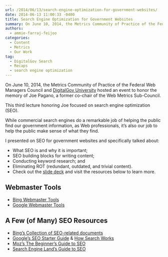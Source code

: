 ```yaml
---
url: /2014/06/13/search-engine-optimization-for-government-websites/
date: 2014-06-13 11:00:33 -0400
title: Search Engine Optimization for Government Websites
summary: On June 10, 2014, the Metrics Community of Practice of the Federal Web Managers Council and DigitalGov University hosted an event to honor the memory of Joe Pagano, a former co-chair of the Web Metrics Sub-Council. This third lecture honoring Joe focused on search engine optimization (SEO). While commercial search engines do a remarkable job
authors:
  - ammie-farraj-feijoo
categories:
  - Content
  - Metrics
  - Our Work
tag:
  - DigitalGov Search
  - Recaps
  - search engine optimization
---
```


On June 10, 2014, the Metrics Community of Practice of the Federal Web Managers Council and [DigitalGov University](https://www.WHATEVER/digitalgov-university/) hosted an event to honor the memory of Joe Pagano, a former co-chair of the Web Metrics Sub-Council.

This third lecture honoring Joe focused on search engine optimization (SEO).

While commercial search engines do a remarkable job of helping the public find our government information, as Web professionals, it&#8217;s also our job to help the public make sense of what they find.

I presented on SEO for government websites and specifically talked about:

  * What SEO is and why it is important;
  * SEO building blocks for writing content;
  * Conducting keyword research; and
  * Eliminating ROT (redundant, outdated, and trivial content).
  * Check out the [slide deck](http://www.slideshare.net/DigitalGov/seo-joepagano) and visit the resources below to learn more.

## Webmaster Tools

  * [Bing Webmaster Tools](http://www.bing.com/toolbox/webmaster)
  * [Google Webmaster Tools](https://www.google.com/webmasters/tools/home?hl=en&pli=1)

## A Few (of Many) SEO Resources

  * [Bing&#8217;s Collection of SEO-related documents](http://blogs.bing.com/webmaster/2011/04/13/collection-of-seo-related-documents-from-the-bing-ecosystem/)
  * [Google&#8217;s SEO Starter Guide](http://static.googleusercontent.com/media/www.google.com/en/us/webmasters/docs/search-engine-optimization-starter-guide.pdf) & [How Search Works](http://www.google.com/insidesearch/howsearchworks/thestory/index.html)
  * [Moz&#8217;s The Beginner&#8217;s Guide to SEO](http://moz.com/beginners-guide-to-seo)
  * [Search Engine Land&#8217;s Guide to SEO](http://searchengineland.com/guide/seo)